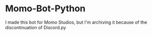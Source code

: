# Momo-Bot-Python
I made this bot for Momo Studios, but I'm archiving it because of the discontinuation of Discord.py
